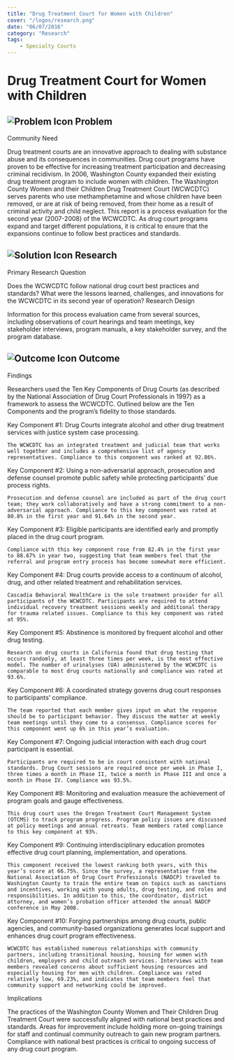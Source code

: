 ```yaml
---
title: "Drug Treatment Court for Women with Children"
cover: "/logos/research.png"
date: "06/07/2016"
category: "Research"
tags:
    - Specialty Courts
---
```


# Drug Treatment Court for Women with Children

## ![Problem Icon](https://github.com/google/material-design-icons/raw/master/alert/1x_web/ic_error_outline_black_48dp.png "Problem") Problem
Community Need

Drug treatment courts are an innovative approach to dealing with substance abuse and its consequences in communities. Drug court programs have proven to be effective for increasing treatment participation and decreasing criminal recidivism. In 2006, Washington County expanded their existing drug treatment program to include women with children. The Washington County Women and their Children Drug Treatment Court (WCWCDTC) serves parents who use methamphetamine and whose children have been removed, or are at risk of being removed, from their home as a result of criminal activity and child neglect. This report is a process evaluation for the second year (2007-2008) of the WCWCDTC. As drug court programs expand and target different populations, it is critical to ensure that the expansions continue to follow best practices and standards.
## ![Solution Icon](https://github.com/google/material-design-icons/raw/master/action/1x_web/ic_lightbulb_outline_black_48dp.png "Solution") Research
Primary Research Question

Does the WCWCDTC follow national drug court best practices and standards? What were the lessons learned, challenges, and innovations for the WCWCDTC in its second year of operation?
Research Design

Information for this process evaluation came from several sources, including observations of court hearings and team meetings, key stakeholder interviews, program manuals, a key stakeholder survey, and the program database. 
## ![Outcome Icon](https://github.com/google/material-design-icons/raw/master/action/1x_web/ic_view_list_black_48dp.png "Outcome") Outcome
Findings

Researchers used the Ten Key Components of Drug Courts (as described by the National Association of Drug Court Professionals in 1997) as a framework to assess the WCWCDTC. Outlined below are the Ten Components and the program’s fidelity to those standards.

Key Component #1: Drug Courts integrate alcohol and other drug treatment services with justice system case processing.

    The WCWCDTC has an integrated treatment and judicial team that works well together and includes a comprehensive list of agency representatives. Compliance to this component was ranked at 92.86%.

Key Component #2: Using a non-adversarial approach, prosecution and defense counsel promote public safety while protecting participants’ due process rights.

    Prosecution and defense counsel are included as part of the drug court team; they work collaboratively and have a strong commitment to a non-adversarial approach. Compliance to this key component was rated at 80.8% in the first year and 91.64% in the second year.

Key Component #3: Eligible participants are identified early and promptly placed in the drug court program.

    Compliance with this key component rose from 82.4% in the first year to 88.67% in year two, suggesting that team members feel that the referral and program entry process has become somewhat more efficient.

Key Component #4: Drug courts provide access to a continuum of alcohol, drug, and other related treatment and rehabilitation services.

    Cascadia Behavioral HealthCare is the sole treatment provider for all participants of the WCWCDTC. Participants are required to attend individual recovery treatment sessions weekly and additional therapy for trauma related issues. Compliance to this key component was rated at 95%.

Key Component #5: Abstinence is monitored by frequent alcohol and other drug testing.

    Research on drug courts in California found that drug testing that occurs randomly, at least three times per week, is the most effective model. The number of urinalyses (UA) administered by the WCWCDTC is comparable to most drug courts nationally and compliance was rated at 93.6%.

Key Component #6: A coordinated strategy governs drug court responses to participants’ compliance.

    The team reported that each member gives input on what the response should be to participant behavior. They discuss the matter at weekly team meetings until they come to a consensus. Compliance scores for this component went up 6% in this year’s evaluation.

Key Component #7: Ongoing judicial interaction with each drug court participant is essential.

    Participants are required to be in court consistent with national standards. Drug Court sessions are required once per week in Phase I, three times a month in Phase II, twice a month in Phase III and once a month in Phase IV. Compliance was 93.5%.

Key Component #8: Monitoring and evaluation measure the achievement of program goals and gauge effectiveness.

    This drug court uses the Oregon Treatment Court Management System (OTCMS) to track program progress. Program policy issues are discussed at policy meetings and annual retreats. Team members rated compliance to this key component at 93%.

Key Component #9: Continuing interdisciplinary education promotes effective drug court planning, implementation, and operations.

    This component received the lowest ranking both years, with this year’s score at 66.75%. Since the survey, a representative from the National Association of Drug Court Professionals (NADCP) traveled to Washington County to train the entire team on topics such as sanctions and incentives, working with young adults, drug testing, and roles and responsibilities. In addition to this, the coordinator, district attorney, and women’s probation officer attended the annual NADCP conference in May 2008.

Key Component #10: Forging partnerships among drug courts, public agencies, and community-based organizations generates local support and enhances drug court program effectiveness.

    WCWCDTC has established numerous relationships with community partners, including transitional housing, housing for women with children, employers and child outreach services. Interviews with team members revealed concerns about sufficient housing resources and especially housing for men with children. Compliance was rated relatively low, 69.23%, and indicates that team members feel that community support and networking could be improved.

Implications

The practices of the Washington County Women and Their Children Drug Treatment Court were successfully aligned with national best practices and standards. Areas for improvement include holding more on-going trainings for staff and continual community outreach to gain new program partners. Compliance with national best practices is critical to ongoing success of any drug court program.